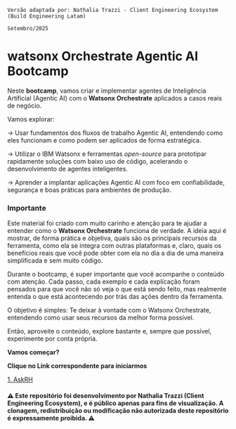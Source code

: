 ```
Versão adaptada por: Nathalia Trazzi - Client Engineering Ecosystem (Build Engineering Latam)

Setembro/2025
```
# watsonx Orchestrate Agentic AI Bootcamp 

Neste <b>bootcamp</b>, vamos criar e implementar agentes de Inteligência Artificial (Agentic AI) com o <b>Watsonx Orchestrate</b> aplicados a casos reais de negócio.

Vamos explorar:

-> Usar fundamentos dos fluxos de trabalho Agentic AI, entendendo como eles funcionam e como podem ser aplicados de forma estratégica.

-> Utilizar o IBM Watsonx e ferramentas _open-source_ para prototipar rapidamente soluções com baixo uso de código, acelerando o desenvolvimento de agentes inteligentes.

-> Aprender a implantar aplicações Agentic AI com foco em confiabilidade, segurança e boas práticas para ambientes de produção.

<h3> Importante </h3>

Este material foi criado com muito carinho e atenção para te ajudar a entender como o <b>Watsonx Orchestrate</b> funciona de verdade. A ideia aqui é mostrar, de forma prática e objetiva, quais são os principais recursos da ferramenta, como ela se integra com outras plataformas e, claro, quais os benefícios reais que você pode obter com ela no dia a dia de uma maneira simplificada e sem muito código.

Durante o bootcamp, é super importante que você acompanhe o conteúdo com atenção. Cada passo, cada exemplo e cada explicação foram pensados para que você não só veja o que está sendo feito, mas realmente entenda o que está acontecendo por trás das ações dentro da ferramenta.

O objetivo é simples: Te deixar à vontade com o Watsonx Orchestrate, entendendo como usar seus recursos da melhor forma possível.

Então, aproveite o conteúdo, explore bastante e, sempre que possível, experimente por conta própria. 

<b>Vamos começar?</b>

<b>Clique no Link correspondente para iniciarmos </b> <br>

[1. AskRH](./Use_Case/ask-hr/README.md)<br>

<h4>⚠️ Este repositório foi desenvolvimento por Nathalia Trazzi (Client Engineering Ecosystem), e é público apenas para fins de visualização.
A clonagem, redistribuição ou modificação não autorizada deste repositório é expressamente proibida. ⚠️ </h4>



